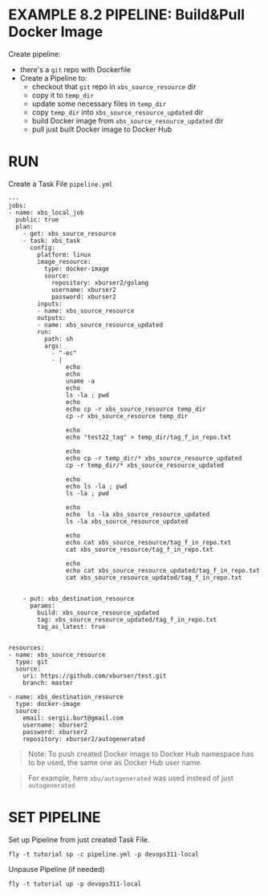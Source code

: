 # EXAMPLE 8.2 PIPELINE: Build&Pull Docker Image



Create pipeline:
  - there's a `git` repo with Dockerfile
  - Create a Pipeline to:
    - checkout that `git` repo in `xbs_source_resource` dir
    - copy it to `temp_dir`
    - update some necessary files in `temp_dir`
    - copy `temp_dir` into `xbs_source_resource_updated` dir
    - build Docker image from `xbs_source_resource_updated` dir
    - pull just built Docker image to Docker Hub


# RUN

Create a Task File `pipeline.yml`
```
---
jobs:
- name: xbs_local_job
  public: true
  plan:
    - get: xbs_source_resource
    - task: xbs_task
      config:
        platform: linux
        image_resource:
          type: docker-image
          source:
            repository: xburser2/golang
            username: xburser2
            password: xburser2
        inputs:
        - name: xbs_source_resource
        outputs:
        - name: xbs_source_resource_updated
        run:
          path: sh
          args:
            - "-ec"
            - |
                echo
                echo
                uname -a
                echo
                ls -la ; pwd
                echo
                echo cp -r xbs_source_resource temp_dir
                cp -r xbs_source_resource temp_dir
                
                echo
                echo "test22_tag" > temp_dir/tag_f_in_repo.txt

                echo
                echo cp -r temp_dir/* xbs_source_resource_updated
                cp -r temp_dir/* xbs_source_resource_updated

                echo 
                echo ls -la ; pwd
                ls -la ; pwd

                echo
                echo  ls -la xbs_source_resource_updated
                ls -la xbs_source_resource_updated

                echo
                echo cat xbs_source_resource/tag_f_in_repo.txt
                cat xbs_source_resource/tag_f_in_repo.txt

                echo
                echo cat xbs_source_resource_updated/tag_f_in_repo.txt
                cat xbs_source_resource_updated/tag_f_in_repo.txt

                
    - put: xbs_destination_resource
      params:
        build: xbs_source_resource_updated
        tag: xbs_source_resource_updated/tag_f_in_repo.txt
        tag_as_latest: true
                    
      
resources:
- name: xbs_source_resource
  type: git
  source:
    uri: https://github.com/xburser/test.git
    branch: master

- name: xbs_destination_resource
  type: docker-image
  source:
    email: sergii.burt@gmail.com 
    username: xburser2
    password: xburser2
    repository: xburser2/autogenerated

```


> Note: To push created Docker image to Docker Hub namespace has to be used, the same one as Docker Hub user name.

> For example, here `xbu/autogenerated` was used instead of just `autogenerated`




# SET PIPELINE

Set up Pipeline from just created Task File.
```
fly -t tutorial sp -c pipeline.yml -p devops311-local
```

Unpause Pipeline (if needed)
```
fly -t tutorial up -p devops311-local
```












